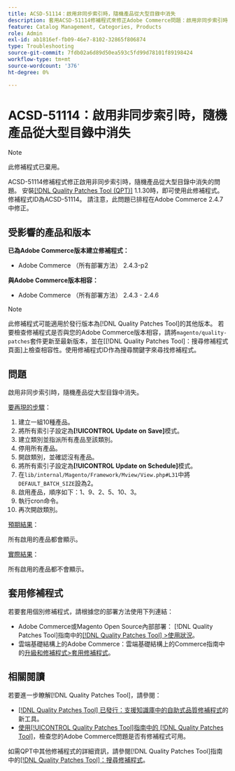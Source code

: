 ```yaml
---
title: ACSD-51114：啟用非同步索引時，隨機產品從大型目錄中消失
description: 套用ACSD-51114修補程式來修正Adobe Commerce問題：啟用非同步索引時，大型目錄中的隨機產品會消失。
feature: Catalog Management, Categories, Products
role: Admin
exl-id: ab1816ef-fb09-46e7-8102-32865f806874
type: Troubleshooting
source-git-commit: 7fdb02a6d89d50ea593c5fd99d78101f89198424
workflow-type: tm+mt
source-wordcount: '376'
ht-degree: 0%

---
```


# ACSD-51114：啟用非同步索引時，隨機產品從大型目錄中消失

>[!NOTE]
>
>此修補程式已棄用。

ACSD-51114修補程式修正啟用非同步索引時，隨機產品從大型目錄中消失的問題。 安裝[[!DNL Quality Patches Tool (QPT)]](https://experienceleague.adobe.com/zh-hant/docs/commerce-operations/tools/quality-patches-tool/quality-patches-tool-to-self-serve-quality-patches) 1.1.30時，即可使用此修補程式。 修補程式ID為ACSD-51114。 請注意，此問題已排程在Adobe Commerce 2.4.7中修正。

## 受影響的產品和版本

**已為Adobe Commerce版本建立修補程式：**

* Adobe Commerce （所有部署方法） 2.4.3-p2

**與Adobe Commerce版本相容：**

* Adobe Commerce （所有部署方法） 2.4.3 - 2.4.6

>[!NOTE]
>
>此修補程式可能適用於發行版本為[!DNL Quality Patches Tool]的其他版本。 若要檢查修補程式是否與您的Adobe Commerce版本相容，請將`magento/quality-patches`套件更新至最新版本，並在[[!DNL Quality Patches Tool]：搜尋修補程式頁面]上檢查相容性。使用修補程式ID作為搜尋關鍵字來尋找修補程式。

## 問題

啟用非同步索引時，隨機產品從大型目錄中消失。

<u>要再現的步驟</u>：

1. 建立一組10種產品。
1. 將所有索引子設定為&#x200B;**[!UICONTROL Update on Save]**&#x200B;模式。
1. 建立類別並指派所有產品至該類別。
1. 停用所有產品。
1. 開啟類別，並確認沒有產品。
1. 將所有索引子設定為&#x200B;**[!UICONTROL Update on Schedule]**&#x200B;模式。
1. 在`lib/internal/Magento/Framework/Mview/View.php#L31`中將`DEFAULT_BATCH_SIZE`設為2。
1. 啟用產品，順序如下：1、9、2、5、10、3。
1. 執行cron命令。
1. 再次開啟類別。

<u>預期結果</u>：

所有啟用的產品都會顯示。

<u>實際結果</u>：

所有啟用的產品都不會顯示。

## 套用修補程式

若要套用個別修補程式，請根據您的部署方法使用下列連結：

* Adobe Commerce或Magento Open Source內部部署： [!DNL Quality Patches Tool]指南中的[[!DNL Quality Patches Tool] >使用狀況](/help/tools/quality-patches-tool/usage.md)。
* 雲端基礎結構上的Adobe Commerce：雲端基礎結構上的Commerce指南中的[升級和修補程式>套用修補程式](https://experienceleague.adobe.com/docs/commerce-cloud-service/user-guide/develop/upgrade/apply-patches.html?lang=zh-Hant)。

## 相關閱讀

若要進一步瞭解[!DNL Quality Patches Tool]，請參閱：

* [[!DNL Quality Patches Tool] 已發行：支援知識庫中的自助式品質修補程式](https://experienceleague.adobe.com/zh-hant/docs/commerce-operations/tools/quality-patches-tool/quality-patches-tool-to-self-serve-quality-patches)的新工具。
* [使用[!UICONTROL Quality Patches Tool]指南中的 [!DNL Quality Patches Tool]](/help/tools/quality-patches-tool/patches-available-in-qpt/check-patch-for-magento-issue-with-magento-quality-patches.md)，檢查您的Adobe Commerce問題是否有修補程式可用。


如需QPT中其他修補程式的詳細資訊，請參閱[!DNL Quality Patches Tool]指南中的[[!DNL Quality Patches Tool]：搜尋修補程式](https://experienceleague.adobe.com/tools/commerce-quality-patches/index.html?lang=zh-Hant)。
